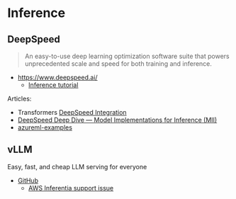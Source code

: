 # Inference

## DeepSpeed

> An easy-to-use deep learning optimization software suite that powers unprecedented scale and speed for both training and inference.

* <https://www.deepspeed.ai/>
  * [Inference tutorial](https://www.deepspeed.ai/tutorials/inference-tutorial/)

Articles:

* Transformers [DeepSpeed Integration](https://huggingface.co/docs/transformers/main_classes/deepspeed) 
* [DeepSpeed Deep Dive — Model Implementations for Inference (MII)](https://towardsdatascience.com/deepspeed-deep-dive-model-implementations-for-inference-mii-b02aa5d5e7f7)
* [azureml-examples](https://github.com/Azure/azureml-examples/tree/main/cli/jobs/deepspeed)

## vLLM

Easy, fast, and cheap LLM serving for everyone

* [GitHub](https://github.com/vllm-project/vllm)
  * [AWS Inferentia support issue](https://github.com/vllm-project/vllm/issues/1866)